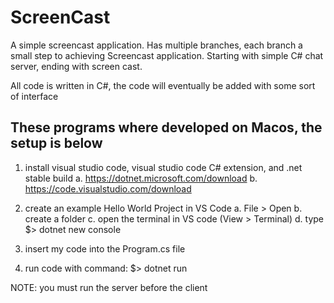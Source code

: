 # ScreenCast
A simple screencast application.  Has multiple branches, each branch a small step to achieving Screencast application.  Starting with simple C# chat server, ending with screen cast.

All code is written in C#, the code will eventually be added with some sort of interface

## These programs where developed on Macos, the setup is below
1. install visual studio code, visual studio code C# extension, and .net stable build
  a. https://dotnet.microsoft.com/download
  b. https://code.visualstudio.com/download

2. create an example Hello World Project in VS Code
  a. File > Open
  b. create a folder
  c. open the terminal in VS code (View > Terminal)
  d. type $> dotnet new console

3. insert my code into the Program.cs file
4. run code with command: $> dotnet run

NOTE: you must run the server before the client
  



